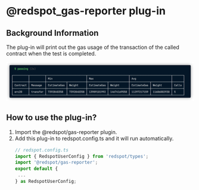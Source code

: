 # @redspot_gas-reporter plug-in

## Background Information

The plug-in will print out the gas usage of the transaction of the called contract when the test is completed.

![](./image/gas.png)


## How to use the plug-in?

1. Import the @redspot/gas-reporter plugin.
2. Add this plug-in to redspot.config.ts and it will run automatically.
    ```typescript
    // redspot.config.ts
    import { RedspotUserConfig } from 'redspot/types';
    import '@redspot/gas-reporter';
    export default {
     ...
    } as RedspotUserConfig;
    ```





